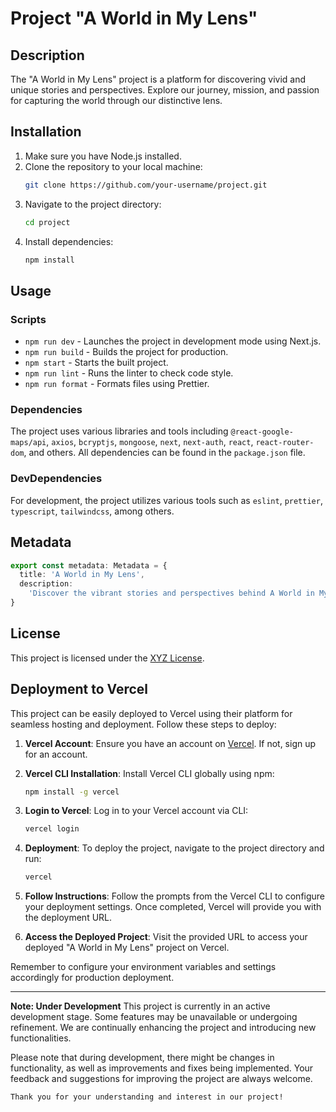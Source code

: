 # Project "A World in My Lens"

## Description
The "A World in My Lens" project is a platform for discovering vivid and unique stories and perspectives. Explore our journey, mission, and passion for capturing the world through our distinctive lens.

## Installation
1. Make sure you have Node.js installed.
2. Clone the repository to your local machine: 
    ```bash
    git clone https://github.com/your-username/project.git
    ```
3. Navigate to the project directory: 
    ```bash
    cd project
    ```
4. Install dependencies:
    ```bash
    npm install
    ```

## Usage
### Scripts
- `npm run dev` - Launches the project in development mode using Next.js.
- `npm run build` - Builds the project for production.
- `npm start` - Starts the built project.
- `npm run lint` - Runs the linter to check code style.
- `npm run format` - Formats files using Prettier.

### Dependencies
The project uses various libraries and tools including `@react-google-maps/api`, `axios`, `bcryptjs`, `mongoose`, `next`, `next-auth`, `react`, `react-router-dom`, and others. All dependencies can be found in the `package.json` file.

### DevDependencies
For development, the project utilizes various tools such as `eslint`, `prettier`, `typescript`, `tailwindcss`, among others.

## Metadata
```typescript
export const metadata: Metadata = {
  title: 'A World in My Lens',
  description:
    'Discover the vibrant stories and perspectives behind A World in My Lens. Explore our journey, mission, and passion for capturing the world through our unique lens.',
}
```

## License
This project is licensed under the [XYZ License](link).


## Deployment to Vercel
This project can be easily deployed to Vercel using their platform for seamless hosting and deployment. Follow these steps to deploy:

1. **Vercel Account**: Ensure you have an account on [Vercel](https://vercel.com/). If not, sign up for an account.

2. **Vercel CLI Installation**: Install Vercel CLI globally using npm:
    ```bash
    npm install -g vercel
    ```

3. **Login to Vercel**: Log in to your Vercel account via CLI:
    ```bash
    vercel login
    ```

4. **Deployment**: To deploy the project, navigate to the project directory and run:
    ```bash
    vercel
    ```

5. **Follow Instructions**: Follow the prompts from the Vercel CLI to configure your deployment settings. Once completed, Vercel will provide you with the deployment URL.

6. **Access the Deployed Project**: Visit the provided URL to access your deployed "A World in My Lens" project on Vercel.

Remember to configure your environment variables and settings accordingly for production deployment.

---

**Note: Under Development**
This project is currently in an active development stage. Some features may be unavailable or undergoing refinement. We are continually enhancing the project and introducing new functionalities.

Please note that during development, there might be changes in functionality, as well as improvements and fixes being implemented. Your feedback and suggestions for improving the project are always welcome.

``Thank you for your understanding and interest in our project!``

